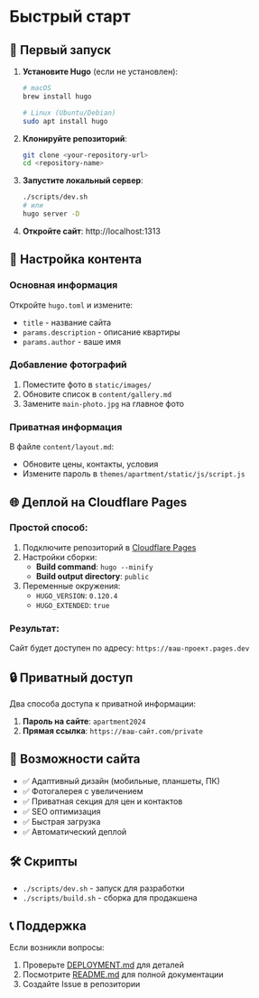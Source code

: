 # Быстрый старт

## 🚀 Первый запуск

1. **Установите Hugo** (если не установлен):
   ```bash
   # macOS
   brew install hugo
   
   # Linux (Ubuntu/Debian)
   sudo apt install hugo
   ```

2. **Клонируйте репозиторий**:
   ```bash
   git clone <your-repository-url>
   cd <repository-name>
   ```

3. **Запустите локальный сервер**:
   ```bash
   ./scripts/dev.sh
   # или
   hugo server -D
   ```

4. **Откройте сайт**: http://localhost:1313

## 📝 Настройка контента

### Основная информация
Откройте `hugo.toml` и измените:
- `title` - название сайта
- `params.description` - описание квартиры
- `params.author` - ваше имя

### Добавление фотографий
1. Поместите фото в `static/images/`
2. Обновите список в `content/gallery.md`
3. Замените `main-photo.jpg` на главное фото

### Приватная информация
В файле `content/layout.md`:
- Обновите цены, контакты, условия
- Измените пароль в `themes/apartment/static/js/script.js`

## 🌐 Деплой на Cloudflare Pages

### Простой способ:
1. Подключите репозиторий в [Cloudflare Pages](https://pages.cloudflare.com)
2. Настройки сборки:
   - **Build command**: `hugo --minify`
   - **Build output directory**: `public`
3. Переменные окружения:
   - `HUGO_VERSION`: `0.120.4`
   - `HUGO_EXTENDED`: `true`

### Результат:
Сайт будет доступен по адресу: `https://ваш-проект.pages.dev`

## 🔒 Приватный доступ

Два способа доступа к приватной информации:

1. **Пароль на сайте**: `apartment2024`
2. **Прямая ссылка**: `https://ваш-сайт.com/private`

## 📱 Возможности сайта

- ✅ Адаптивный дизайн (мобильные, планшеты, ПК)
- ✅ Фотогалерея с увеличением
- ✅ Приватная секция для цен и контактов
- ✅ SEO оптимизация
- ✅ Быстрая загрузка
- ✅ Автоматический деплой

## 🛠 Скрипты

- `./scripts/dev.sh` - запуск для разработки
- `./scripts/build.sh` - сборка для продакшена

## 📞 Поддержка

Если возникли вопросы:
1. Проверьте [DEPLOYMENT.md](DEPLOYMENT.md) для деталей
2. Посмотрите [README.md](README.md) для полной документации
3. Создайте Issue в репозитории